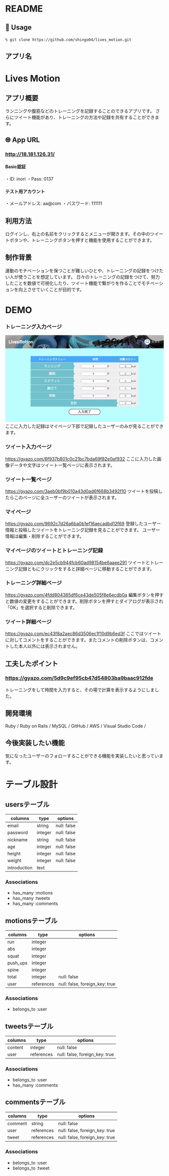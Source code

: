 # README

## 💬 Usage

`% git clone https://github.com/shingo04/lives_motion.git`

## アプリ名
# Lives Motion

## アプリ概要
ランニングや腹筋などのトレーニングを記録することのできるアプリです。
さらにツイート機能があり、トレーニングの方法や記録を共有することができます。

## 🌐 App URL

### http://18.181.126.31/

#### Basic認証
・ID: inori
・Pass: 0137

#### テスト用アカウント
・メールアドレス: aa@com
・パスワード: 111111

## 利用方法
ログインし、右上の名前をクリックするとメニューが開きます。その中のツイートボタンや、トレーニングボタンを押すと機能を使用することができます。

## 制作背景
運動のモチベーションを保つことが難しいひとや、トレーニングの記録をつけたい人が使うことを想定しています。
日々のトレーニングの記録をつけて、努力したことを数値で可視化したり、ツイート機能で繋がりを作ることでモチベーションを向上させていくことが目的です。

# DEMO
### トレーニング入力ページ
![トレーニング入力](motion-new.jpg)
ここに入力した記録はマイページ下部で記録したユーザーのみが見ることができます。

### ツイート入力ページ
https://gyazo.com/6f937b801c0c21bc7bda69f82e0af932
ここに入力した画像データや文字はツイート一覧ページに表示されます。

### ツイート一覧ページ
https://gyazo.com/3aeb0bf9b010a43d0ad6f668b3492f10
ツイートを投稿したらこのページに全ユーザーのツイートが表示されます。

### マイページ
https://gyazo.com/9692c7d26a6ba0b1ef16aecadbd12f69
登録したユーザー情報と投稿したツイートをトレーニング記録を見ることができます。
ユーザー情報は編集・削除することができます。

### マイページのツイートとトレーニング記録
https://gyazo.com/dc2e5cb944fcb60ad98154be6aaee291
ツイートとトレーニング記録ともにクリックをすると詳細ページに移動することができます。

### トレーニング詳細ページ
https://gyazo.com/4fdd804385df6ce43de505f8e6ecdb0a
編集ボタンを押すと数値の変更をすることができます。削除ボタンを押すとダイアログが表示され「OK」を選択すると削除できます。

### ツイート詳細ページ
https://gyazo.com/ec43f8a2aec86d3506ec1f10d9b6ed3f
ここではツイートに対してコメントをすることができます。またコメントの削除ボタンは、コメントした本人以外には表示されません。

## 工夫したポイント
### https://gyazo.com/5d9c9ef95cb47d54803ba9baac912fde
トレーニングをして時間を入力すると、その場で計算を表示するようにしました。

## 開発環境
Ruby / Ruby on Rails / MySQL / GitHub / AWS / Visual Studio Code /

## 今後実装したい機能
気になったユーザーのフォローすることができる機能を実装したいと思っています。

# テーブル設計

## usersテーブル

| columns      | type    | options     |
| ------------ | ------- | ----------- |
| email        | string  | null: false |
| password     | integer | null: false |
| nickname     | string  | null: false |
| age          | integer | null: false |
| height       | integer | null: false |
| weight       | integer | null: false |
| introduction | text    |             |

### Associations
- has_many :motions
- has_many :tweets
- has_many :comments

## motionsテーブル

| columns  | type       | options                        |
| -------- | ---------- | ------------------------------ |
| run      | integer    |                                |
| abs      | integer    |                                |
| squat    | integer    |                                |
| push_ups | integer    |                                |
| spine    | integer    |                                |
| total    | integer    | null: false                    |
| user     | references | null: false, foreign_key: true |

### Associations
- belongs_to :user

## tweetsテーブル

| columns | type       | options                        |
| ------- | ---------- | ------------------------------ |
| content | integer    | null: false                    |
| user    | references | null: false, foreign_key: true |


### Associations
- belongs_to :user
- has_many   :comments

## commentsテーブル

| columns | type       | options                        |
| ------- | ---------- | ------------------------------ |
| comment | string     | null: false                    |
| user    | references | null: false, foreign_key: true |
| tweet   | references | null: false, foreign_key: true |

### Associations
- belongs_to :user
- belongs_to :tweet
